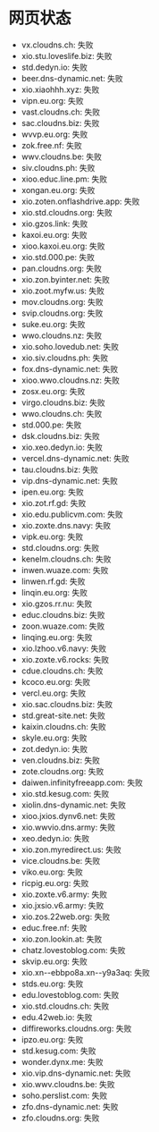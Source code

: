 # 网页状态
- vx.cloudns.ch: 失败
- xio.stu.loveslife.biz: 失败
- std.dedyn.io: 失败
- beer.dns-dynamic.net: 失败
- xio.xiaohhh.xyz: 失败
- vipn.eu.org: 失败
- vast.cloudns.ch: 失败
- sac.cloudns.biz: 失败
- wvvp.eu.org: 失败
- zok.free.nf: 失败
- wwv.cloudns.be: 失败
- siv.cloudns.ph: 失败
- xioo.educ.line.pm: 失败
- xongan.eu.org: 失败
- xio.zoten.onflashdrive.app: 失败
- xio.std.cloudns.org: 失败
- xio.gzos.link: 失败
- kaxoi.eu.org: 失败
- xioo.kaxoi.eu.org: 失败
- xio.std.000.pe: 失败
- pan.cloudns.org: 失败
- xio.zon.byinter.net: 失败
- xio.zoot.myfw.us: 失败
- mov.cloudns.org: 失败
- svip.cloudns.org: 失败
- suke.eu.org: 失败
- wwo.cloudns.nz: 失败
- xio.soho.lovedub.net: 失败
- xio.siv.cloudns.ph: 失败
- fox.dns-dynamic.net: 失败
- xioo.wwo.cloudns.nz: 失败
- zosx.eu.org: 失败
- virgo.cloudns.biz: 失败
- wwo.cloudns.ch: 失败
- std.000.pe: 失败
- dsk.cloudns.biz: 失败
- xio.xeo.dedyn.io: 失败
- vercel.dns-dynamic.net: 失败
- tau.cloudns.biz: 失败
- vip.dns-dynamic.net: 失败
- ipen.eu.org: 失败
- xio.zot.rf.gd: 失败
- xio.edu.publicvm.com: 失败
- xio.zoxte.dns.navy: 失败
- vipk.eu.org: 失败
- std.cloudns.org: 失败
- kenelm.cloudns.ch: 失败
- inwen.wuaze.com: 失败
- linwen.rf.gd: 失败
- linqin.eu.org: 失败
- xio.gzos.rr.nu: 失败
- educ.cloudns.biz: 失败
- zoon.wuaze.com: 失败
- linqing.eu.org: 失败
- xio.lzhoo.v6.navy: 失败
- xio.zoxte.v6.rocks: 失败
- cdue.cloudns.ch: 失败
- kcoco.eu.org: 失败
- vercl.eu.org: 失败
- xio.sac.cloudns.biz: 失败
- std.great-site.net: 失败
- kaixin.cloudns.ch: 失败
- skyle.eu.org: 失败
- zot.dedyn.io: 失败
- ven.cloudns.biz: 失败
- zote.cloudns.org: 失败
- daiwen.infinityfreeapp.com: 失败
- xio.std.kesug.com: 失败
- xiolin.dns-dynamic.net: 失败
- xioo.jxios.dynv6.net: 失败
- xio.wwvio.dns.army: 失败
- xeo.dedyn.io: 失败
- xio.zon.myredirect.us: 失败
- vice.cloudns.be: 失败
- viko.eu.org: 失败
- ricpig.eu.org: 失败
- xio.zoxte.v6.army: 失败
- xio.jxsio.v6.army: 失败
- xio.zos.22web.org: 失败
- educ.free.nf: 失败
- xio.zon.lookin.at: 失败
- chatz.lovestoblog.com: 失败
- skvip.eu.org: 失败
- xio.xn--ebbpo8a.xn--y9a3aq: 失败
- stds.eu.org: 失败
- edu.lovestoblog.com: 失败
- xio.std.cloudns.ch: 失败
- edu.42web.io: 失败
- diffireworks.cloudns.org: 失败
- ipzo.eu.org: 失败
- std.kesug.com: 失败
- wonder.dynx.me: 失败
- xio.vip.dns-dynamic.net: 失败
- xio.wwv.cloudns.be: 失败
- soho.perslist.com: 失败
- zfo.dns-dynamic.net: 失败
- zfo.cloudns.org: 失败
